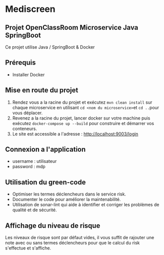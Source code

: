 # Mediscreen 

## Projet OpenClassRoom Microservice Java SpringBoot
Ce projet utilise Java / SpringBoot & Docker

## Prérequis 
* Installer Docker

## Mise en route du projet 
1. Rendez vous a la racine du projet et exécutez `mvn clean install` sur chaque microservice en utilisant `cd <nom du microservice>`et `cd ..`pour vous déplacer.
2. Revenez a la racine du projet, lancer docker sur votre machine puis exécutez `docker-compose up --build` pour construire et démarrer vos conteneurs.
3. Le site est accessible a l'adresse : [http://localhost:9003/login](http://localhost:9003/login)

## Connexion a l'application
* username : utilisateur
* password : mdp

## Utilisation du green-code
* Optimiser les termes déclencheurs dans le service risk.
* Documenter le code pour améliorer la maintenabilité.
* Utilisation de sonar-lint qui aide à identifier et corriger les problèmes de qualité et de sécurité.

## Affichage du niveau de risque 
Les niveaux de risque sont par défaut vides, il vous suffit de rajouter une note avec ou sans termes déclencheurs pour que le calcul du risk s'effectue et s'affiche.
